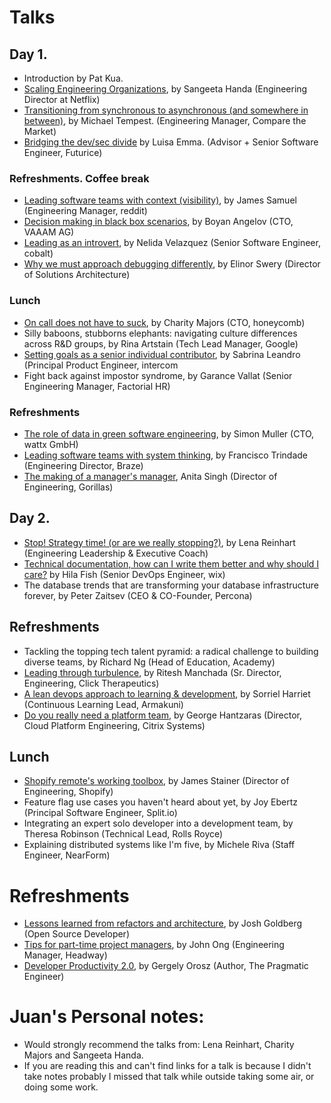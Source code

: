 # Talks

## Day 1.
- Introduction by Pat Kua.
- [Scaling Engineering Organizations](./lead-dev-berlin-2022/scaling-engineering-organizations.md), by Sangeeta Handa (Engineering Director at Netflix)
- [Transitioning from synchronous to asynchronous (and somewhere in between)](./lead-dev-berlin-2022/from-synchronous-to-asynchronous.md), by Michael Tempest. (Engineering Manager, Compare the Market)
- [Bridging the dev/sec divide](./lead-dev-berlin-2022/bridging-the-dev-sec.md) by Luisa Emma. (Advisor + Senior Software Engineer, Futurice)

### Refreshments. Coffee break

- [Leading software teams with context (visibility)](./lead-dev-berlin-2022leading-with-context.md), by James Samuel (Engineering Manager, reddit)
- [Decision making in black box scenarios](./lead-dev-2022/decision-making-black-box.md), by Boyan Angelov (CTO, VAAAM AG)
- [Leading as an introvert](./lead-dev-berlin-2022/introverts.md), by Nelida Velazquez (Senior Software Engineer, cobalt)
- [Why we must approach debugging differently](./lead-dev-berlin-2022/approach-debug-differently.md), by Elinor Swery (Director of Solutions Architecture)

### Lunch

- [On call does not have to suck](./lead-dev-berlin-2022/on-call-does-not-have-to-suck.md), by Charity Majors (CTO, honeycomb)
- Silly baboons, stubborns elephants: navigating culture differences across R&D groups, by Rina Artstain (Tech Lead Manager, Google)
- [Setting goals as a senior individual contributor](./lead-dev-berlin-2022/setting-goals-as-senior.md), by Sabrina Leandro (Principal Product Engineer, intercom
- Fight back against impostor syndrome, by Garance Vallat (Senior Engineering Manager, Factorial HR)

### Refreshments

- [The role of data in green software engineering](./lead-dev-berlin-2022/role-of-data-in-green-software.md), by Simon Muller (CTO, wattx GmbH)
- [Leading software teams with system thinking](./lead-dev-berlin-2022/leading-with-system-thinking.md), by Francisco Trindade (Engineering Director, Braze)
- [The making of a manager's manager](./lead-dev-berlin-2022/the-making-of-a-manager.md), Anita Singh (Director of Engineering, Gorillas)


## Day 2.

- [Stop! Strategy time! (or are we really stopping?)](./lead-dev-berlin-2022/strategy-time.md), by Lena Reinhart (Engineering Leadership & Executive Coach)
- [Technical documentation, how can I write them better and why should I care?](./lead-dev-berlin-2022/technical-documentation.md) by Hila Fish (Senior DevOps Engineer, wix) 
- The database trends that are transforming your database infrastructure forever, by Peter Zaitsev (CEO & CO-Founder, Percona)

## Refreshments

- Tackling the topping tech talent pyramid: a radical challenge to building diverse teams, by Richard Ng (Head of Education, Academy)
- [Leading through turbulence](./lead-dev-berlin-2022/leading-through-turbulence.md), by Ritesh Manchada (Sr. Director, Engineering, Click Therapeutics)
- [A lean devops approach to learning & development](./lead-dev-berlin-2022/learning-development.md), by Sorriel Harriet (Continuous Learning Lead, Armakuni)
- [Do you really need a platform team](./lead-dev-berlin-2022/platform-engineering), by George Hantzaras (Director, Cloud Platform Engineering, Citrix Systems)

## Lunch

- [Shopify remote's working toolbox](./lead-dev-berlin-2022/remote-working-tool.md), by James Stainer (Director of Engineering, Shopify)
- Feature flag use cases you haven't heard about yet, by Joy Ebertz (Principal Software Engineer, Split.io)
- Integrating an expert solo developer into a development team, by Theresa Robinson (Technical Lead, Rolls Royce)
- Explaining distributed systems like I'm five, by Michele Riva (Staff Engineer, NearForm)

# Refreshments

- [Lessons learned from refactors and architecture](./lead-dev-berlin-2022/lessons-from-refactors.md), by Josh Goldberg (Open Source Developer)
- [Tips for part-time project managers](./lead-dev-berlin-2022/part-time-project-managers.md), by John Ong (Engineering Manager, Headway)
- [Developer Productivity 2.0](./lead-dev-berlin-2022/developer-productivity.md), by Gergely Orosz (Author, The Pragmatic Engineer)


# Juan's Personal notes:

- Would strongly recommend the talks from: Lena Reinhart, Charity Majors and Sangeeta Handa.
- If you are reading this and can't find links for a talk is because I didn't take notes
probably I missed that talk while outside taking some air, or doing some work.

